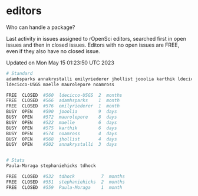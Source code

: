 # editors

Who can handle a package?

Last activity in issues assigned to rOpenSci editors, searched first in open
issues and then in closed issues. Editors with no open issues are FREE, even if
they also have no closed issue.


Updated on Mon May 15 01:23:50 UTC 2023

```bash
# Standard
adamhsparks annakrystalli emilyriederer jhollist jooolia karthik ldecicco
ldecicco-USGS maelle maurolepore noamross

FREE  CLOSED  #560  ldecicco-USGS  2  months
FREE  CLOSED  #566  adamhsparks    1  month
FREE  CLOSED  #576  emilyriederer  1  month
BUSY  OPEN    #590  jooolia        9  days
BUSY  OPEN    #572  maurolepore    8  days
BUSY  OPEN    #522  maelle         6  days
BUSY  OPEN    #575  karthik        6  days
BUSY  OPEN    #574  noamross       4  days
BUSY  OPEN    #568  jhollist       4  days
BUSY  OPEN    #502  annakrystalli  3  days


# Stats
Paula-Moraga stephaniehicks tdhock

FREE  CLOSED  #532  tdhock          7  months
FREE  CLOSED  #551  stephaniehicks  2  months
FREE  CLOSED  #559  Paula-Moraga    1  month
```
